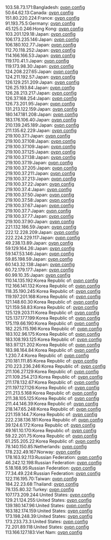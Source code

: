 103.58.73.171:Bangladesh: [ovpn config](vpn/103_58_73_171.ovpn)  
50.64.62.13:Canada: [ovpn config](vpn/50_64_62_13.ovpn)  
151.80.220.224:France: [ovpn config](vpn/151_80_220_224.ovpn)  
91.193.75.5:Germany: [ovpn config](vpn/91_193_75_5.ovpn)  
45.125.0.246:Hong Kong: [ovpn config](vpn/45_125_0_246.ovpn)  
103.201.129.18:Japan: [ovpn config](vpn/103_201_129_18.ovpn)  
106.173.235.146:Japan: [ovpn config](vpn/106_173_235_146.ovpn)  
106.180.102.77:Japan: [ovpn config](vpn/106_180_102_77.ovpn)  
112.70.118.252:Japan: [ovpn config](vpn/112_70_118_252.ovpn)  
114.166.166.53:Japan: [ovpn config](vpn/114_166_166_53.ovpn)  
119.170.41.1:Japan: [ovpn config](vpn/119_170_41_1.ovpn)  
119.173.98.30:Japan: [ovpn config](vpn/119_173_98_30.ovpn)  
124.208.227.65:Japan: [ovpn config](vpn/124_208_227_65.ovpn)  
124.211.192.57:Japan: [ovpn config](vpn/124_211_192_57.ovpn)  
126.129.251.209:Japan: [ovpn config](vpn/126_129_251_209.ovpn)  
126.25.193.84:Japan: [ovpn config](vpn/126_25_193_84.ovpn)  
126.28.213.217:Japan: [ovpn config](vpn/126_28_213_217.ovpn)  
126.37.168.254:Japan: [ovpn config](vpn/126_37_168_254.ovpn)  
126.73.201.95:Japan: [ovpn config](vpn/126_73_201_95.ovpn)  
131.213.122.159:Japan: [ovpn config](vpn/131_213_122_159.ovpn)  
180.147.181.208:Japan: [ovpn config](vpn/180_147_181_208.ovpn)  
183.176.106.40:Japan: [ovpn config](vpn/183_176_106_40.ovpn)  
210.139.245.189:Japan: [ovpn config](vpn/210_139_245_189.ovpn)  
211.135.62.229:Japan: [ovpn config](vpn/211_135_62_229.ovpn)  
219.100.37.1:Japan: [ovpn config](vpn/219_100_37_1.ovpn)  
219.100.37.108:Japan: [ovpn config](vpn/219_100_37_108.ovpn)  
219.100.37.109:Japan: [ovpn config](vpn/219_100_37_109.ovpn)  
219.100.37.125:Japan: [ovpn config](vpn/219_100_37_125.ovpn)  
219.100.37.138:Japan: [ovpn config](vpn/219_100_37_138.ovpn)  
219.100.37.19:Japan: [ovpn config](vpn/219_100_37_19.ovpn)  
219.100.37.205:Japan: [ovpn config](vpn/219_100_37_205.ovpn)  
219.100.37.211:Japan: [ovpn config](vpn/219_100_37_211.ovpn)  
219.100.37.213:Japan: [ovpn config](vpn/219_100_37_213.ovpn)  
219.100.37.22:Japan: [ovpn config](vpn/219_100_37_22.ovpn)  
219.100.37.4:Japan: [ovpn config](vpn/219_100_37_4.ovpn)  
219.100.37.50:Japan: [ovpn config](vpn/219_100_37_50.ovpn)  
219.100.37.58:Japan: [ovpn config](vpn/219_100_37_58.ovpn)  
219.100.37.67:Japan: [ovpn config](vpn/219_100_37_67.ovpn)  
219.100.37.7:Japan: [ovpn config](vpn/219_100_37_7.ovpn)  
219.100.37.77:Japan: [ovpn config](vpn/219_100_37_77.ovpn)  
219.100.37.90:Japan: [ovpn config](vpn/219_100_37_90.ovpn)  
221.132.186.59:Japan: [ovpn config](vpn/221_132_186_59.ovpn)  
222.12.228.209:Japan: [ovpn config](vpn/222_12_228_209.ovpn)  
222.224.229.117:Japan: [ovpn config](vpn/222_224_229_117.ovpn)  
49.238.13.89:Japan: [ovpn config](vpn/49_238_13_89.ovpn)  
59.129.164.26:Japan: [ovpn config](vpn/59_129_164_26.ovpn)  
59.147.53.146:Japan: [ovpn config](vpn/59_147_53_146.ovpn)  
59.85.198.59:Japan: [ovpn config](vpn/59_85_198_59.ovpn)  
60.143.32.138:Japan: [ovpn config](vpn/60_143_32_138.ovpn)  
60.72.179.177:Japan: [ovpn config](vpn/60_72_179_177.ovpn)  
60.99.10.35:Japan: [ovpn config](vpn/60_99_10_35.ovpn)  
110.14.135.192:Korea Republic of: [ovpn config](vpn/110_14_135_192.ovpn)  
112.166.141.132:Korea Republic of: [ovpn config](vpn/112_166_141_132.ovpn)  
118.35.190.245:Korea Republic of: [ovpn config](vpn/118_35_190_245.ovpn)  
119.197.201.168:Korea Republic of: [ovpn config](vpn/119_197_201_168.ovpn)  
121.148.60.30:Korea Republic of: [ovpn config](vpn/121_148_60_30.ovpn)  
121.159.58.83:Korea Republic of: [ovpn config](vpn/121_159_58_83.ovpn)  
125.129.203.11:Korea Republic of: [ovpn config](vpn/125_129_203_11.ovpn)  
125.137.177.199:Korea Republic of: [ovpn config](vpn/125_137_177_199.ovpn)  
175.119.66.190:Korea Republic of: [ovpn config](vpn/175_119_66_190.ovpn)  
182.225.115.196:Korea Republic of: [ovpn config](vpn/182_225_115_196.ovpn)  
183.102.96.175:Korea Republic of: [ovpn config](vpn/183_102_96_175.ovpn)  
183.108.193.125:Korea Republic of: [ovpn config](vpn/183_108_193_125.ovpn)  
183.97.121.202:Korea Republic of: [ovpn config](vpn/183_97_121_202.ovpn)  
183.98.164.84:Korea Republic of: [ovpn config](vpn/183_98_164_84.ovpn)  
1.230.7.4:Korea Republic of: [ovpn config](vpn/1_230_7_4.ovpn)  
210.181.111.85:Korea Republic of: [ovpn config](vpn/210_181_111_85.ovpn)  
210.223.236.246:Korea Republic of: [ovpn config](vpn/210_223_236_246.ovpn)  
211.106.27.129:Korea Republic of: [ovpn config](vpn/211_106_27_129.ovpn)  
211.109.254.213:Korea Republic of: [ovpn config](vpn/211_109_254_213.ovpn)  
211.178.132.67:Korea Republic of: [ovpn config](vpn/211_178_132_67.ovpn)  
211.197.127.126:Korea Republic of: [ovpn config](vpn/211_197_127_126.ovpn)  
211.213.5.168:Korea Republic of: [ovpn config](vpn/211_213_5_168.ovpn)  
211.38.105.125:Korea Republic of: [ovpn config](vpn/211_38_105_125.ovpn)  
211.44.146.39:Korea Republic of: [ovpn config](vpn/211_44_146_39.ovpn)  
218.147.65.248:Korea Republic of: [ovpn config](vpn/218_147_65_248.ovpn)  
221.159.144.7:Korea Republic of: [ovpn config](vpn/221_159_144_7.ovpn)  
222.238.136.181:Korea Republic of: [ovpn config](vpn/222_238_136_181.ovpn)  
39.124.6.172:Korea Republic of: [ovpn config](vpn/39_124_6_172.ovpn)  
49.161.10.170:Korea Republic of: [ovpn config](vpn/49_161_10_170.ovpn)  
59.22.201.75:Korea Republic of: [ovpn config](vpn/59_22_201_75.ovpn)  
61.255.205.22:Korea Republic of: [ovpn config](vpn/61_255_205_22.ovpn)  
78.140.150.85:Netherlands: [ovpn config](vpn/78_140_150_85.ovpn)  
178.232.49.167:Norway: [ovpn config](vpn/178_232_49_167.ovpn)  
178.163.92.113:Russian Federation: [ovpn config](vpn/178_163_92_113.ovpn)  
46.242.12.198:Russian Federation: [ovpn config](vpn/46_242_12_198.ovpn)  
5.18.168.95:Russian Federation: [ovpn config](vpn/5_18_168_95.ovpn)  
77.34.49.224:Russian Federation: [ovpn config](vpn/77_34_49_224.ovpn)  
122.116.195.70:Taiwan: [ovpn config](vpn/122_116_195_70.ovpn)  
184.22.23.68:Thailand: [ovpn config](vpn/184_22_23_68.ovpn)  
78.135.80.32:Turkey: [ovpn config](vpn/78_135_80_32.ovpn)  
107.173.209.244:United States: [ovpn config](vpn/107_173_209_244.ovpn)  
129.21.124.255:United States: [ovpn config](vpn/129_21_124_255.ovpn)  
139.180.147.96:United States: [ovpn config](vpn/139_180_147_96.ovpn)  
163.182.174.159:United States: [ovpn config](vpn/163_182_174_159.ovpn)  
173.198.248.39:United States: [ovpn config](vpn/173_198_248_39.ovpn)  
173.233.73.3:United States: [ovpn config](vpn/173_233_73_3.ovpn)  
72.201.89.118:United States: [ovpn config](vpn/72_201_89_118.ovpn)  
113.166.127.183:Viet Nam: [ovpn config](vpn/113_166_127_183.ovpn)  
